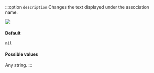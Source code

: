 :::option `description`
Changes the text displayed under the association name.

![](/assets/img/associations/description-option.jpg)

#### Default

`nil`

#### Possible values

Any string.
:::
